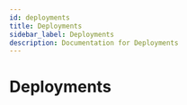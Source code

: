 ```yaml
---
id: deployments
title: Deployments
sidebar_label: Deployments
description: Documentation for Deployments
---
```


# Deployments
